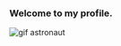 ### Welcome to my profile.

![gif astronaut](https://user-images.githubusercontent.com/96825809/147662752-7d5cceef-f5f7-42ad-9f6b-3185eee7bd87.gif)
